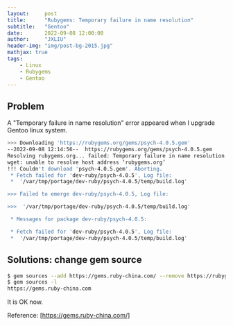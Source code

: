 ```yaml
---
layout:     post
title:      "Rubygems: Temporary failure in name resolution"
subtitle:   "Gentoo"
date:       2022-09-08 12:00:00
author:     "JXLIU"
header-img: "img/post-bg-2015.jpg"
mathjax: true
tags:
    - Linux
    - Rubygems
    - Gentoo
---
```


## Problem

A "Temporary failure in name resolution" error appeared when I upgrade Gentoo linux system.

```bash
>>> Downloading 'https://rubygems.org/gems/psych-4.0.5.gem'
--2022-09-08 12:14:56--  https://rubygems.org/gems/psych-4.0.5.gem
Resolving rubygems.org... failed: Temporary failure in name resolution.
wget: unable to resolve host address ‘rubygems.org’
!!! Couldn't download 'psych-4.0.5.gem'. Aborting.
 * Fetch failed for 'dev-ruby/psych-4.0.5', Log file:
 *  '/var/tmp/portage/dev-ruby/psych-4.0.5/temp/build.log'

>>> Failed to emerge dev-ruby/psych-4.0.5, Log file:

>>>  '/var/tmp/portage/dev-ruby/psych-4.0.5/temp/build.log'

 * Messages for package dev-ruby/psych-4.0.5:

 * Fetch failed for 'dev-ruby/psych-4.0.5', Log file:
 *  '/var/tmp/portage/dev-ruby/psych-4.0.5/temp/build.log'
```

## Solutions: change gem source

```bash
$ gem sources --add https://gems.ruby-china.com/ --remove https://rubygems.org/
$ gem sources -l
https://gems.ruby-china.com
```

It is OK now.

Reference:
[https://gems.ruby-china.com/]


